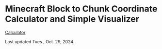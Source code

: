 # Minecraft Block to Chunk Coordinate Calculator and Simple Visualizer

[Calculator](https://michaelangel007.github.io/js_chunk_coordinates)

Last updated Tues., Oct. 29, 2024.
